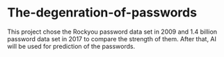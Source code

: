 # The-degenration-of-passwords
This project chose the Rockyou password data set in 2009 and 1.4 billion password data set in 2017 to compare the strength of them. After that, AI will be used for prediction of the passwords.
